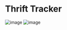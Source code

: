 # Thrift Tracker

![image](https://github.com/user-attachments/assets/3629e6d5-6641-4004-aaac-69696e8ee8f7)
![image](https://github.com/user-attachments/assets/fdeb045c-77c6-4203-8493-ee99a012342d)



